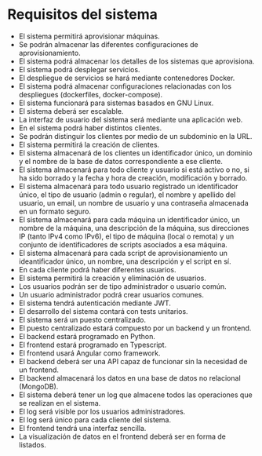 # Requisitos del sistema

- El sistema permitirá aprovisionar máquinas.
- Se podrán almacenar las diferentes configuraciones de aprovisionamiento.
- El sistema podrá almacenar los detalles de los sistemas que aprovisiona.
- El sistema podrá desplegar servicios.
- El despliegue de servicios se hará mediante contenedores Docker.
- El sistema podrá almacenar configuraciones relacionadas con los despliegues (dockerfiles, docker-compose).
- El sistema funcionará para sistemas basados en GNU Linux.
- El sistema deberá ser escalable.
- La interfaz de usuario del sistema será mediante una aplicación web.
- En el sistema podrá haber distintos clientes.
- Se podrán distinguir los clientes por medio de un subdominio en la URL.
- El sistema permitirá la creación de clientes.
- El sistema almacenará de los clientes un identificador único, un dominio y el nombre de la base de datos correspondiente a ese cliente.
- El sistema almacenará para todo cliente y usuario si está activo o no, si ha sido borrado y la fecha y hora de creación, modificación y borrado.
- El sistema almacenará para todo usuario registrado un identificador único, el tipo de usuario (admin o regular), el nombre y apellido del usuario, un email, un nombre de usuario y una contraseña almacenada en un formato seguro.
- El sistema almacenará para cada máquina un identificador único, un nombre de la máquina, una descripción de la máquina, sus direcciones IP (tanto IPv4 como IPv6), el tipo de máquina (local o remota) y un conjunto de identificadores de scripts asociados a esa máquina.
- El sistema almacenará para cada script de aprovisionamiento un ideantificador único, un nombre, una descripción y el script en sí.
- En cada cliente podrá haber diferentes usuarios.
- El sistema permitirá la creación y eliminación de usuarios.
- Los usuarios podrán ser de tipo administrador o usuario común.
- Un usuario administrador podrá crear usuarios comunes.
- El sistema tendrá autenticación mediante JWT.
- El desarrollo del sistema contará con tests unitarios.
- El sistema será un puesto centralizado.
- El puesto centralizado estará compuesto por un backend y un frontend.
- El backend estará programado en Python.
- El frontend estará programado en Typescript.
- El frontend usará Angular como framework.
- El backend deberá ser una API capaz de funcionar sin la necesidad de un frontend.
- El backend almacenará los datos en una base de datos no relacional (MongoDB).
- El sistema deberá tener un log que almacene todos las operaciones que se realizan en el sistema.
- El log será visible por los usuarios administradores.
- El log será único para cada cliente del sistema.
- El frontend tendrá una interfaz sencilla.
- La visualización de datos en el frontend deberá ser en forma de listados.
